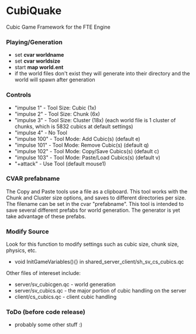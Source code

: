 # CubiQuake
Cubic Game Framework for the FTE Engine

### Playing/Generation
- set **cvar worldname**
- set **cvar worldsize**
- start **map world.ent**
- if the world files don't exist they will generate into their directory and the world will spawn after generation

### Controls
- "impulse 1" - Tool Size: Cubic (1x)
- "impulse 2" - Tool Size: Chunk (6x)
- "impulse 3" - Tool Size: Cluster (18x) (each world file is 1 cluster of chunks, which is 5832 cubics at default settings)
- "impulse 4" - No Tool
- "impulse 100" - Tool Mode: Add Cubic(s) (default e)
- "impulse 101" - Tool Mode: Remove Cubic(s) (default q)
- "impulse 102" - Tool Mode: Copy/Save Cubics(s) (default c)
- "impulse 103" - Tool Mode: Paste/Load Cubics(s) (default v)
- "+attack" - Use Tool  (default mouse1)

### CVAR prefabname
The Copy and Paste tools use a file as a clipboard. This tool works with the Chunk and Cluster size options, and saves to different directories per size. The filename can be set in the cvar "prefabname". This tool is intended to save several different prefabs for world generation. The generator is yet take advantage of these prefabs.

### Modify Source
Look for this function to modify settings such as cubic size, chunk size, physics, etc.
- void InitGameVariables(){} in shared_server_client/sh_sv_cs_cubics.qc

Other files of intereset include:
- server/sv_cubicgen.qc - world generation
- server/sv_cubics.qc - the major portion of cubic handling on the server
- client/cs_cubics.qc - client cubic handling

### ToDo (before code release)
- probably some other stuff :)
